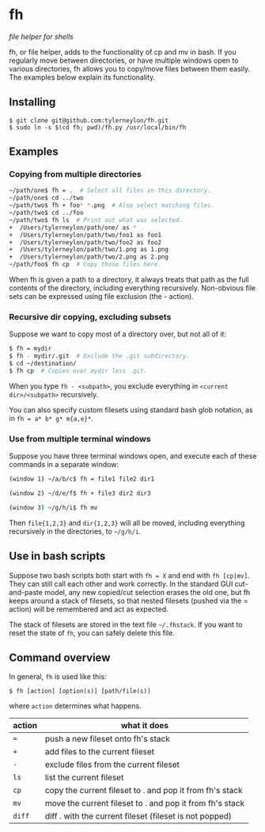# fh

*file helper for shells*

fh, or file helper, adds to the functionality of cp and mv in bash.
If you regularly move between directories, or have multiple windows
open to various directories, fh allows you to copy/move files
between them easily.  The examples below explain its functionality.

## Installing

    $ git clone git@github.com:tylerneylon/fh.git
    $ sudo ln -s $(cd fh; pwd)/fh.py /usr/local/bin/fh

## Examples

### Copying from multiple directories

```bash
~/path/one$ fh = .  # Select all files in this directory.
~/path/one$ cd ../two
~/path/two$ fh + foo* *.png  # Also select matching files.
~/path/two$ cd ../foo
~/path/two$ fh ls  # Print out what was selected.
+  /Users/tylerneylon/path/one/ as *
+  /Users/tylerneylon/path/two/foo1 as foo1
+  /Users/tylerneylon/path/two/foo2 as foo2
+  /Users/tylerneylon/path/two/1.png as 1.png
+  /Users/tylerneylon/path/two/2.png as 2.png
~/path/foo$ fh cp  # Copy those files here.
```

When fh is given a path to a directory, it
always treats that path as the full contents of
the directory, including everything recursively.
Non-obvious file sets can be expressed using
file exclusion (the - action).

### Recursive dir copying, excluding subsets

Suppose we want to copy most of a directory over,
but not all of it:

```bash
$ fh = mydir
$ fh - mydir/.git  # Exclude the .git subdirectory.
$ cd ~/destination/
$ fh cp  # Copies over mydir less .git.
```

When you type `fh - <subpath>`, you exclude
everything in `<current dir>/<subpath>` recursively.

You can also specify custom filesets
using standard bash glob notation, as in
`fh = a* b* g* m{a,e}*`.

### Use from multiple terminal windows

Suppose you have three terminal windows open,
and execute each of these commands in a separate window:

```bash
(window 1) ~/a/b/c$ fh = file1 file2 dir1
```

```bash
(window 2) ~/d/e/f$ fh + file3 dir2 dir3
```

```bash
(window 3) ~/g/h/i$ fh mv
```

Then `file{1,2,3}` and `dir{1,2,3}` will all be moved,
including everything recursively in the directories,
to `~/g/h/i`.

## Use in bash scripts

Suppose two bash scripts both start with `fh = X`
and end with `fh [cp|mv]`.  They can still call
each other and work correctly.  In the standard
GUI cut-and-paste model, any new copied/cut selection
erases the old one, but fh keeps around a stack
of filesets, so that nested filesets (pushed via
the = action) will be remembered and act as
expected.

The stack of filesets are stored in the text file
`~/.fhstack`. If you want to reset the state of
`fh`, you can safely delete this file.

## Command overview

In general, `fh` is used like this:

    $ fh [action] [option(s)] [path/file(s)]

where `action` determines what happens.

action | what it does
-------|--------------------------------------------------------------
`=`    | push a new fileset onto fh's stack
`+`    | add files to the current fileset
`-`    | exclude files from the current fileset
`ls`   | list the current fileset
`cp`   | copy the current fileset to . and pop it from fh's stack
`mv`   | move the current fileset to . and pop it from fh's stack
`diff` | diff . with the current fileset (fileset is not popped)
